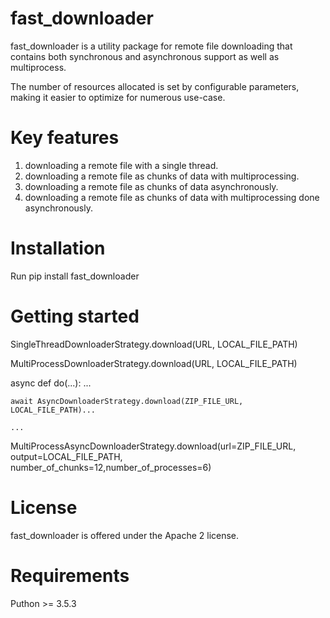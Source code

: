 # fast_downloader
  fast_downloader is a utility package for remote file downloading that contains
  both synchronous and asynchronous support as well as multiprocess.

  The number of resources allocated is set by configurable parameters,
  making it easier to optimize for numerous use-case.

# Key features
  1. downloading a remote file with a single thread.
  2. downloading a remote file as chunks of data with multiprocessing.
  3. downloading a remote file as chunks of data asynchronously.
  4. downloading a remote file as chunks of data with multiprocessing done asynchronously.

# Installation

  Run pip install fast_downloader
  
# Getting started

  SingleThreadDownloaderStrategy.download(URL, LOCAL_FILE_PATH)
  
  
  MultiProcessDownloaderStrategy.download(URL, LOCAL_FILE_PATH)


  async def do(...):
    ...
    
    await AsyncDownloaderStrategy.download(ZIP_FILE_URL, LOCAL_FILE_PATH)...
    
    ...
  
  
  MultiProcessAsyncDownloaderStrategy.download(url=ZIP_FILE_URL, output=LOCAL_FILE_PATH,    number_of_chunks=12,number_of_processes=6) 
  
  
# License
  fast_downloader is offered under the Apache 2 license.
# Requirements
  Puthon >= 3.5.3
# 


